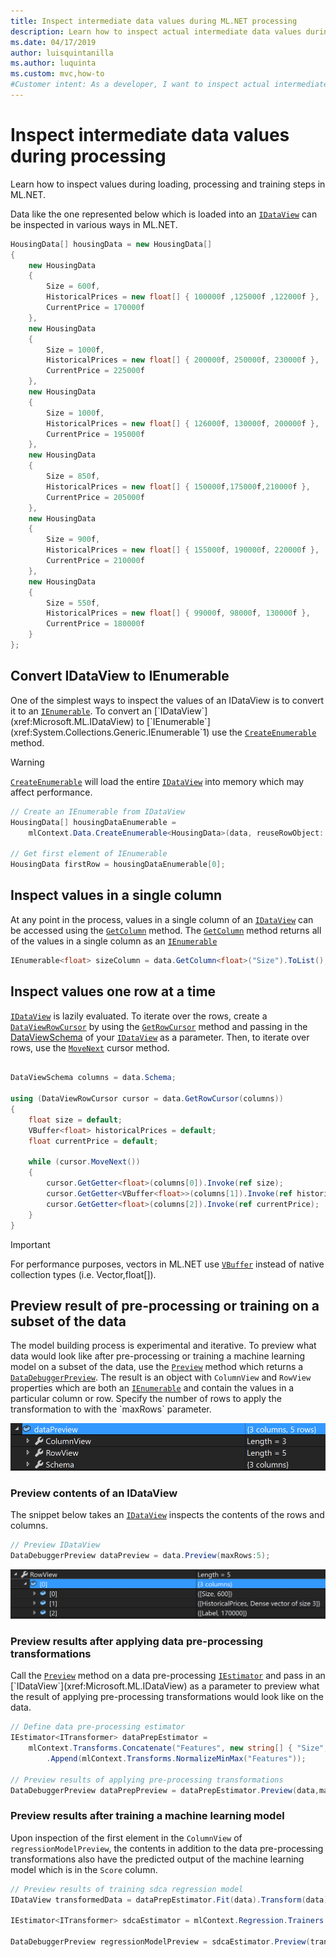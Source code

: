 ```yaml
---
title: Inspect intermediate data values during ML.NET processing
description: Learn how to inspect actual intermediate data values during ML.NET machine learning pipeline processing
ms.date: 04/17/2019
author: luisquintanilla
ms.author: luquinta
ms.custom: mvc,how-to
#Customer intent: As a developer, I want to inspect actual intermediate data values during ML.NET machine learning pipeline processing so that I can make sure that I'm getting the results I expect.
---
```


# Inspect intermediate data values during processing

Learn how to inspect values during loading, processing and training steps in ML.NET.

Data like the one represented below which is loaded into an [`IDataView`](xref:Microsoft.ML.IDataView) can be inspected in various ways in ML.NET.
 
```csharp
HousingData[] housingData = new HousingData[]
{
    new HousingData
    {
        Size = 600f,
        HistoricalPrices = new float[] { 100000f ,125000f ,122000f },
        CurrentPrice = 170000f
    },
    new HousingData
    {
        Size = 1000f,
        HistoricalPrices = new float[] { 200000f, 250000f, 230000f },
        CurrentPrice = 225000f
    },
    new HousingData
    {
        Size = 1000f,
        HistoricalPrices = new float[] { 126000f, 130000f, 200000f },
        CurrentPrice = 195000f
    },
    new HousingData
    {
        Size = 850f,
        HistoricalPrices = new float[] { 150000f,175000f,210000f },
        CurrentPrice = 205000f
    },
    new HousingData
    {
        Size = 900f,
        HistoricalPrices = new float[] { 155000f, 190000f, 220000f },
        CurrentPrice = 210000f
    },
    new HousingData
    {
        Size = 550f,
        HistoricalPrices = new float[] { 99000f, 98000f, 130000f },
        CurrentPrice = 180000f
    }
};
```

## Convert IDataView to IEnumerable

One of the simplest ways to inspect the values of an IDataView is to convert it to an [`IEnumerable`](xref:System.Collections.Generic.IEnumerable`1). To convert an [`IDataView`](xref:Microsoft.ML.IDataView) to [`IEnumerable`](xref:System.Collections.Generic.IEnumerable`1) use the [`CreateEnumerable`](xref:Microsoft.ML.DataOperationsCatalog.CreateEnumerable*) method.

> [!WARNING]
> [`CreateEnumerable`](xref:Microsoft.ML.DataOperationsCatalog.CreateEnumerable*) will load the entire [`IDataView`](xref:Microsoft.ML.IDataView) into memory which may affect performance.

```csharp
// Create an IEnumerable from IDataView
HousingData[] housingDataEnumerable =
    mlContext.Data.CreateEnumerable<HousingData>(data, reuseRowObject: false).ToArray();

// Get first element of IEnumerable
HousingData firstRow = housingDataEnumerable[0];
```

## Inspect values in a single column

At any point in the process, values in a single column of an [`IDataView`](xref:Microsoft.ML.IDataView) can be accessed using the [`GetColumn`](xref:Microsoft.ML.Data.ColumnCursorExtensions.GetColumn*) method. The [`GetColumn`](xref:Microsoft.ML.Data.ColumnCursorExtensions.GetColumn*) method returns all of the values in a single column as an [`IEnumerable`](xref:System.Collections.Generic.IEnumerable`1)

```csharp
IEnumerable<float> sizeColumn = data.GetColumn<float>("Size").ToList();
```

## Inspect values one row at a time

[`IDataView`](xref:Microsoft.ML.IDataView) is lazily evaluated. To iterate over the rows, create a [`DataViewRowCursor`](xref:Microsoft.ML.DataViewRowCursor) by using the [`GetRowCursor`](xref:Microsoft.ML.IDataView.GetRowCursor*) method and passing in the [DataViewSchema](xref:Microsoft.ML.DataViewSchema) of your [`IDataView`](xref:Microsoft.ML.IDataView) as a parameter. Then, to iterate over rows, use the [`MoveNext`](xref:Microsoft.ML.DataViewRowCursor.MoveNext*) cursor method. 

```csharp

DataViewSchema columns = data.Schema;

using (DataViewRowCursor cursor = data.GetRowCursor(columns))
{
    float size = default;
    VBuffer<float> historicalPrices = default;
    float currentPrice = default;

    while (cursor.MoveNext())
    {
        cursor.GetGetter<float>(columns[0]).Invoke(ref size);
        cursor.GetGetter<VBuffer<float>>(columns[1]).Invoke(ref historicalPrices);
        cursor.GetGetter<float>(columns[2]).Invoke(ref currentPrice);
    }
}
```

> [!IMPORTANT]
> For performance purposes, vectors in ML.NET use [`VBuffer`](xref:Microsoft.ML.Data.VBuffer`1) instead of native collection types (i.e. Vector,float[]). 

## Preview result of pre-processing or training on a subset of the data

The model building process is experimental and iterative. To preview what data would look like after pre-processing or training a machine learning model on a subset of the data, use the [`Preview`](xref:Microsoft.ML.DebuggerExtensions.Preview*) method which returns a [`DataDebuggerPreview`](xref:Microsoft.ML.Data.DataDebuggerPreview). The result is an object with `ColumnView` and `RowView` properties which are both an [`IEnumerable`](xref:System.Collections.Generic.IEnumerable`1) and contain the values in a particular column or row. Specify the number of rows to apply the transformation to with the `maxRows` parameter.

![Data Debugger Preview Object](./media/inspect-intermediate-data-ml-net/data-debugger-preview-01.png)

### Preview contents of an IDataView

The snippet below takes an [`IDataView`](xref:Microsoft.ML.IDataView) inspects the contents of the rows and columns.

```csharp
// Preview IDataView
DataDebuggerPreview dataPreview = data.Preview(maxRows:5);
```

![Data Debugger Preview Row View](./media/inspect-intermediate-data-ml-net/data-debugger-preview-02.png)

### Preview results after applying data pre-processing transformations

Call the [`Preview`](xref:Microsoft.ML.DebuggerExtensions.Preview*) method on a data pre-processing [`IEstimator`](xref:Microsoft.ML.IEstimator`1) and pass in an [`IDataView`](xref:Microsoft.ML.IDataView) as a parameter to preview what the result of applying pre-processing transformations would look like on the data.

```csharp
// Define data pre-processing estimator
IEstimator<ITransformer> dataPrepEstimator = 
    mlContext.Transforms.Concatenate("Features", new string[] { "Size", "HistoricalPrices" })
        .Append(mlContext.Transforms.NormalizeMinMax("Features"));

// Preview results of applying pre-processing transformations
DataDebuggerPreview dataPrepPreview = dataPrepEstimator.Preview(data,maxRows:5);
```

### Preview results after training a machine learning model

Upon inspection of the first element in the `ColumnView` of `regressionModelPreview`, the contents in addition to the data pre-processing transformations also have the predicted output of the machine learning model which is in the `Score` column. 
 
```csharp
// Preview results of training sdca regression model
IDataView transformedData = dataPrepEstimator.Fit(data).Transform(data);

IEstimator<ITransformer> sdcaEstimator = mlContext.Regression.Trainers.Sdca();

DataDebuggerPreview regressionModelPreview = sdcaEstimator.Preview(transformedData,maxRows:5);
```